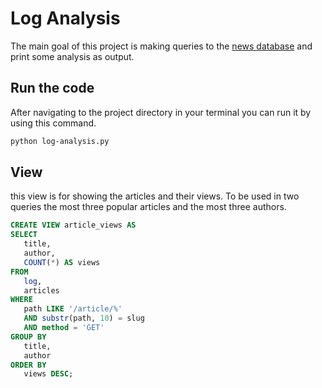 # Log Analysis

The main goal of this project is making queries to the [news database](https://d17h27t6h515a5.cloudfront.net/topher/2016/August/57b5f748_newsdata/newsdata.zip) and print some analysis as output.

## Run the code

After navigating to the project directory in your terminal you can run it by using this command.

```bash
python log-analysis.py
```

## View
this view is for showing the articles and their views. To be used in two queries the most three popular articles and the most three authors.
```SQL
CREATE VIEW article_views AS 
SELECT
   title,
   author,
   COUNT(*) AS views 
FROM
   log,
   articles 
WHERE
   path LIKE '/article/%' 
   AND substr(path, 10) = slug 
   AND method = 'GET' 
GROUP BY
   title,
   author 
ORDER BY
   views DESC;
```